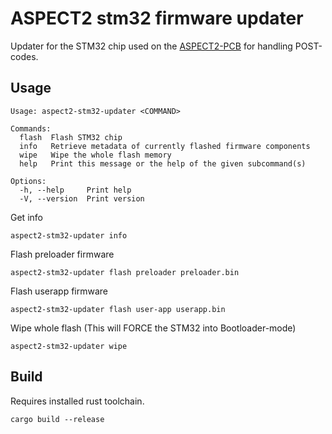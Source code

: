 # ASPECT2 stm32 firmware updater

Updater for the STM32 chip used on the [ASPECT2-PCB](https://github.com/XboxOneResearch/ASPECT2-PCB) for handling POST-codes.

## Usage

```
Usage: aspect2-stm32-updater <COMMAND>

Commands:
  flash  Flash STM32 chip
  info   Retrieve metadata of currently flashed firmware components
  wipe   Wipe the whole flash memory
  help   Print this message or the help of the given subcommand(s)

Options:
  -h, --help     Print help
  -V, --version  Print version
```

Get info

```
aspect2-stm32-updater info
```

Flash preloader firmware

```
aspect2-stm32-updater flash preloader preloader.bin
```

Flash userapp firmware

```
aspect2-stm32-updater flash user-app userapp.bin
```

Wipe whole flash
(This will FORCE the STM32 into Bootloader-mode)

```
aspect2-stm32-updater wipe
```

## Build

Requires installed rust toolchain.

```
cargo build --release
```